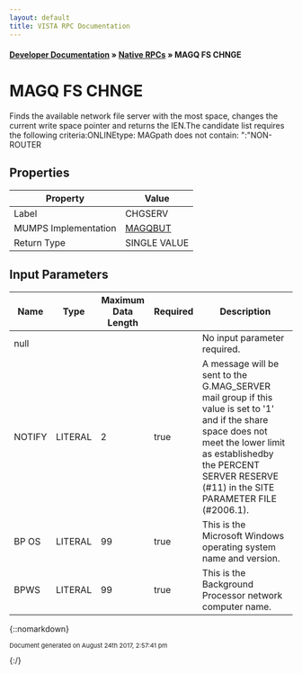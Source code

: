 ```yaml
---
layout: default
title: VISTA RPC Documentation
---
```


#### [Developer Documentation](../index) &#187; [Native RPCs](TableOfContents) &#187; MAGQ FS CHNGE<br/>
# MAGQ FS CHNGE

Finds the available network file server with the most space, changes the current write space pointer and returns the IEN.The candidate list requires the following criteria:ONLINEtype: MAGpath does not contain: ":"NON-ROUTER

## Properties

Property | Value
--- | ---
Label | CHGSERV
MUMPS Implementation | [MAGQBUT](http://code.osehra.org/dox/Routine_MAGQBUT_source.html)
Return Type | SINGLE VALUE


## Input Parameters

Name | Type | Maximum Data Length | Required | Description
--- | --- | --- | --- | ---
null |  |  |  | No input parameter required.
NOTIFY | LITERAL | 2 | true | A message will be sent to the G.MAG_SERVER mail group if this value is set to &#x27;1&#x27; and if the share space does not meet the lower limit as establishedby the PERCENT SERVER RESERVE (#11) in the SITE PARAMETER FILE (#2006.1).
BP OS | LITERAL | 99 | true | This is the Microsoft Windows operating system name and version.
BPWS | LITERAL | 99 | true | This is the Background Processor network computer name.



{::nomarkdown} <br/><p style="font-size: 11px">Document generated on August 24th 2017, 2:57:41 pm</p>{:/}